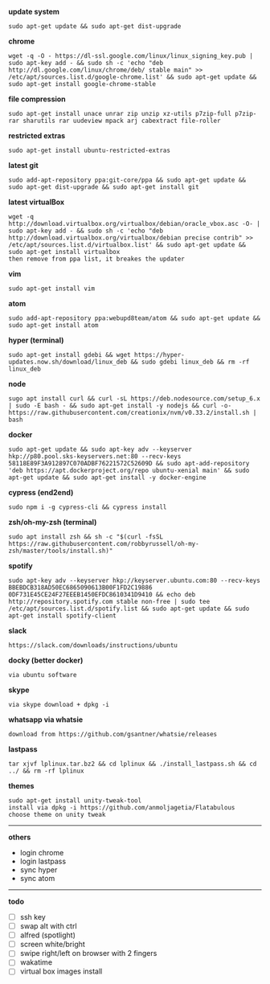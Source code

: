 **update system**
```
sudo apt-get update && sudo apt-get dist-upgrade
```


**chrome**
```
wget -q -O - https://dl-ssl.google.com/linux/linux_signing_key.pub | sudo apt-key add - && sudo sh -c 'echo "deb http://dl.google.com/linux/chrome/deb/ stable main" >> /etc/apt/sources.list.d/google-chrome.list' && sudo apt-get update && sudo apt-get install google-chrome-stable
```

**file compression**
```
sudo apt-get install unace unrar zip unzip xz-utils p7zip-full p7zip-rar sharutils rar uudeview mpack arj cabextract file-roller
```

**restricted extras**
```
sudo apt-get install ubuntu-restricted-extras
```

**latest git**
```
sudo add-apt-repository ppa:git-core/ppa && sudo apt-get update && sudo apt-get dist-upgrade && sudo apt-get install git
```

**latest virtualBox**
```
wget -q http://download.virtualbox.org/virtualbox/debian/oracle_vbox.asc -O- | sudo apt-key add - && sudo sh -c 'echo "deb http://download.virtualbox.org/virtualbox/debian precise contrib" >> /etc/apt/sources.list.d/virtualbox.list' && sudo apt-get update && sudo apt-get install virtualbox
then remove from ppa list, it breakes the updater
```

**vim**
```
sudo apt-get install vim
```

**atom**
```
sudo add-apt-repository ppa:webupd8team/atom && sudo apt-get update && sudo apt-get install atom
```

**hyper (terminal)**
```
sudo apt-get install gdebi && wget https://hyper-updates.now.sh/download/linux_deb && sudo gdebi linux_deb && rm -rf linux_deb
```

**node**
```
sugo apt install curl && curl -sL https://deb.nodesource.com/setup_6.x | sudo -E bash - && sudo apt-get install -y nodejs && curl -o- https://raw.githubusercontent.com/creationix/nvm/v0.33.2/install.sh | bash
```

**docker**
```
sudo apt-get update && sudo apt-key adv --keyserver hkp://p80.pool.sks-keyservers.net:80 --recv-keys 58118E89F3A912897C070ADBF76221572C52609D && sudo apt-add-repository 'deb https://apt.dockerproject.org/repo ubuntu-xenial main' && sudo apt-get update && sudo apt-get install -y docker-engine
```

**cypress (end2end)**
```
sudo npm i -g cypress-cli && cypress install
```

**zsh/oh-my-zsh (terminal)**
```
sudo apt install zsh && sh -c "$(curl -fsSL https://raw.githubusercontent.com/robbyrussell/oh-my-zsh/master/tools/install.sh)"
```

**spotify**
```
sudo apt-key adv --keyserver hkp://keyserver.ubuntu.com:80 --recv-keys BBEBDCB318AD50EC6865090613B00F1FD2C19886 0DF731E45CE24F27EEEB1450EFDC8610341D9410 && echo deb http://repository.spotify.com stable non-free | sudo tee /etc/apt/sources.list.d/spotify.list && sudo apt-get update && sudo apt-get install spotify-client
```

**slack**
```
https://slack.com/downloads/instructions/ubuntu
```

**docky (better docker)**
```
via ubuntu software
```

**skype**
```
via skype download + dpkg -i
```

**whatsapp via whatsie**
```
download from https://github.com/gsantner/whatsie/releases
```

**lastpass**
```
tar xjvf lplinux.tar.bz2 && cd lplinux && ./install_lastpass.sh && cd ../ && rm -rf lplinux
```

**themes**
```
sudo apt-get install unity-tweak-tool
install via dpkg -i https://github.com/anmoljagetia/Flatabulous
choose theme on unity tweak
```

---

**others**
- login chrome
- login lastpass
- sync hyper
- sync atom

---

**todo**
- [ ] ssh key
- [ ] swap alt with ctrl
- [ ] alfred (spotlight)
- [ ] screen white/bright
- [ ] swipe right/left on browser with 2 fingers
- [ ] wakatime
- [ ] virtual box images install

